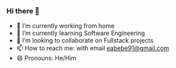 ### Hi there 👋

- 🔭 I’m currently working from home 
- 🌱 I’m currently learning Software Engineering
- 👯 I’m looking to collaborate on Fullstack projects
- 📫 How to reach me: with email eabebe91@gmail.com
- 😄 Pronouns: He/Him
